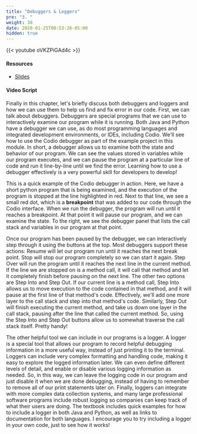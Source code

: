 ```yaml
---
title: "Debuggers & Loggers"
pre: "3. "
weight: 30
date: 2020-01-25T00:53:26-05:00
hidden: true
---
```


{{< youtube oVKZPiGAd4c >}}

#### Resources

* <a href="slides" target="_blank">Slides</a>
#### Video Script

Finally in this chapter, let's briefly discuss both debuggers and loggers and how we can use them to help us find and fix error in our code. First, we can talk about debuggers. Debuggers are special programs that we can use to interactively examine our program while it is running. Both Java and Python have a debugger we can use, as do most programming languages and integrated development environments, or IDEs, including Codio. We'll see how to use the Codio debugger as part of the example project in this module. In short, a debugger allows us to examine both the state and behavior of our program. We can see the values stored in variables while our program executes, and we can pause the program at a particular line of code and run it line-by-line until we find the error. Learning how to use a debugger effectively is a very powerful skill for developers to develop!

This is a quick example of the Codio debugger in action. Here, we have a short python program that is being examined, and the execution of the program is stopped at the line highlighted in red. Next to that line, we see a small red dot, which is a **breakpoint** that was added to our code through the Codio interface. When we run the debugger, the program will run until it reaches a breakpoint. At that point it will pause our program, and we can examine the state. To the right, we see the debugger panel that lists the call stack and variables in our program at that point. 

Once our program has been paused by the debugger, we can interactively step through it using the buttons at the top. Most debuggers support these actions: Resume will let our program run until it reaches the next break point. Stop will stop our program completely so we can start it again. Step Over will run the program until it reaches the next line in the current method. If the line we are stopped on is a method call, it will call that method and let it completely finish before pausing on the next line. The other two options are Step Into and Step Out. If our current line is a method call, Step Into allows us to move execution to the code contained in that method, and it will pause at the first line of that method's code. Effectively, we'll add one more layer to the call stack and step into that method's code. Similarly, Step Out will finish executing the current method, and take us down one layer in the call stack, pausing after the line that called the current method. So, using the Step Into and Step Out buttons allow us to somewhat traverse the call stack itself. Pretty handy!

The other helpful tool we can include in our programs is a logger. A logger is a special tool that allows our program to record helpful debugging information in a more useful way, instead of just printing it to the terminal. Loggers can include very complex formatting and handling code, making it easy to explore the logged information later. We can even define different levels of detail, and enable or disable various logging information as needed. So, in this way, we can leave the logging code in our program and just disable it when we are done debugging, instead of having to remember to remove all of our print statements later on. Finally, loggers can integrate with more complex data collection systems, and many large professional software programs include robust logging so companies can keep track of what their users are doing. The textbook includes quick examples for how to include a logger in both Java and Python, as well as links to documentation for both languages. I encourage you to try including a logger in your own code, just to see how it works!